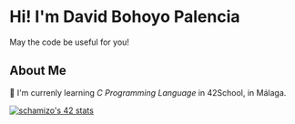 # Hi! I'm David Bohoyo Palencia
May the code be useful for you!

## About Me

🌱 I'm currenly learning *C Programming Language* in 42School, in Málaga.  

<a href="https://github.com/oakoudad/badge42"><img src="https://badge.mediaplus.ma/greenbinary/dbohoyo-?1337Badge=off&UM6P=off" alt="schamizo's 42 stats" /></a>
